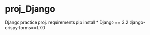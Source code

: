# proj_Django
Django practice proj.
requirements 
pip install *
Django == 3.2
django-crispy-forms==1.7.0
